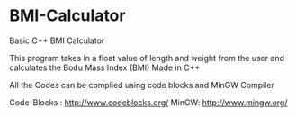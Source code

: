 # BMI-Calculator
Basic C++ BMI Calculator


This program takes in a float value of length and weight from the user and calculates the Bodu Mass Index (BMI) Made in C++

All the Codes can be complied using code blocks and MinGW Compiler

Code-Blocks : http://www.codeblocks.org/ MinGW: http://www.mingw.org/

